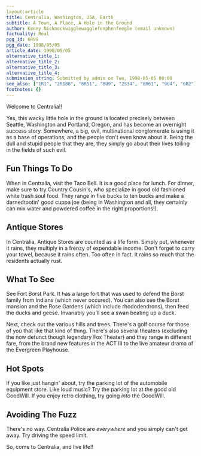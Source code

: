 ```yaml
---
layout:article
title: Centralia, Washington, USA, Earth
subtitle: A Town, A Place, A Hole in the Ground
author: Kenny Nicknockwigglewagglefenphenfeegle (email unknown)
factuality: Real
pgg_id: 6R99
pgg_date: 1998/05/05
article_date: 1998/05/05
alternative_title_1: 
alternative_title_2: 
alternative_title_3: 
alternative_title_4: 
submission_string: Submitted by admin on Tue, 1998-05-05 00:00
see_also: ["1R1", "2R188", "6R51", "8U9", "2S34", "8R61", "9U4", "6R2"]
footnotes: {}
---
```

<div>
<p>Welcome to Centralia!!</p>
<p>Yes, this wacky little hole in the ground is located precisely between Seattle, Washington and Portland, Oregon, and has become an overnight success story. Somewhere, a big, evil, multinational conglomerate is using it as a base of operations, and the people don't even know about it. Being the dull and stupid people that they are, they simply go about their lives toiling in the fields of such evil.</p>
<h2>Fun Things To Do</h2>
<p>When in Centralia, visit the Taco Bell. It is a good place for lunch. For dinner, make sure to try Country Cousin's, who specialize in good old fashioned white trash soul food. They range in five bucks to ten bucks and make a darnedtootin' good cuppa joe (being in Washington and all, they certainly can mix water and powdered coffee in the right proportions!).</p>
<h2>Antique Stores</h2>
<p>In Centralia, Antique Stores are counted as a life form. Simply put, whenever it rains, they multiply in a frenzy of expendable income. Don't forget to carry your towel, because it rains often. Too often in fact. It rains so much that the residents actually rust.</p>
<h2>What To See</h2>
<p>See Fort Borst Park. It has a large fort that was used to defend the Borst family from Indians (which never occured). You can also see the Borst mansion and the Rose Gardens (which include rhododendrons), then feed the ducks and geese. Invariably you'll see a swan beating up a duck.</p>
<p>Next, check out the various hills and trees. There's a golf course for those of you that like that kind of thing. There's also several theaters (excluding the now defunct though legendary Fox Theater) and they range in different fare, from the brand new features in the ACT III to the live amateur drama of the Evergreen Playhouse.</p>
<h2>Hot Spots</h2>
<p>If you like just hangin' about, try the parking lot of the automobile equipment store. Like loud music? Try the parking lot at the good old GoodWill. If you enjoy retro clothing, try going <em>into</em> the GoodWill.</p>
<h2>Avoiding The Fuzz</h2>
<p>There's no way. Centralia Police are <em>everywhere</em> and you simply can't get away. Try driving the speed limit.</p>
<p>So, come to Centralia, and live life!!</p>
</div>
